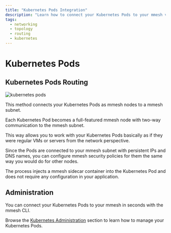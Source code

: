 ```yaml
---
title: "Kubernetes Pods Integration"
description: "Learn how to connect your Kubernetes Pods to your mmesh virtual private topology without adding a single line of code or configuration."
tags:
  - networking
  - topology
  - routing
  - kubernetes
---
```


# Kubernetes Pods

## Kubernetes Pods Routing

![kubernetes pods](../assets/images/mmesh-k8s-pod.png)

This method connects your Kubernetes Pods as mmesh nodes to a mmesh subnet.

Each Kubernetes Pod becomes a full-featured mmesh node with two-way communication to the mmesh subnet.

This way allows you to work with your Kubernetes Pods basically as if they were regular VMs or servers from the network perspective.

Since the Pods are connected to your mmesh subnet with persistent IPs and DNS names, you can configure mmesh security policies for them the same way you would do for other nodes.

The process injects a mmesh sidecar container into the Kubernetes Pod and does not require any configuration in your application.

## Administration

You can connect your Kubernetes Pods to your mmesh in seconds with the mmesh CLI.

Browse the [Kubernetes Administration](/docs/platform/administration/kubernetes/) section
to learn how to manage your Kubernetes Pods.
